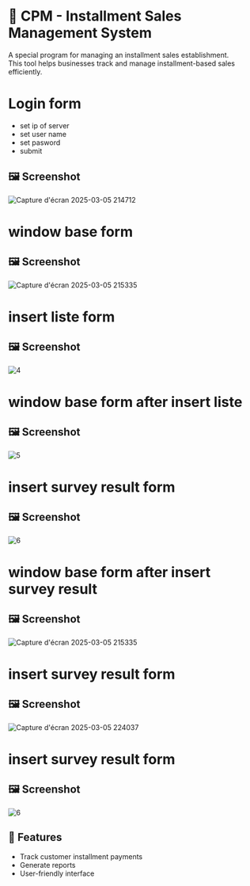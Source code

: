 # 📌 CPM - Installment Sales Management System  

A special program for managing an installment sales establishment.  
This tool helps businesses track and manage installment-based sales efficiently.

# Login form
* set ip of server
* set user name
* set pasword
* submit
## 🖼️ Screenshot  
![Capture d'écran 2025-03-05 214712](https://github.com/user-attachments/assets/0be26e75-c387-4f7d-99de-c48a6d7ee902)

# window base form
## 🖼️ Screenshot  
![Capture d'écran 2025-03-05 215335](https://github.com/user-attachments/assets/841ec74b-89d1-4273-9a02-0c1ef10e31c9)

# insert liste form
## 🖼️ Screenshot  
![4](https://github.com/user-attachments/assets/687ac388-4416-4a30-b2df-438bd4716ad1)

# window base form after insert liste
## 🖼️ Screenshot  
![5](https://github.com/user-attachments/assets/84ed6b9b-7eb6-4f48-9b09-c29d34e1b282)

# insert survey result form
## 🖼️ Screenshot  
![6](https://github.com/user-attachments/assets/bb626d68-0f16-4cc7-a7cf-2c21c0032da8)

# window base form after insert survey result
## 🖼️ Screenshot  
![Capture d'écran 2025-03-05 215335](https://github.com/user-attachments/assets/841ec74b-89d1-4273-9a02-0c1ef10e31c9)

# insert survey result form
## 🖼️ Screenshot  
![Capture d'écran 2025-03-05 224037](https://github.com/user-attachments/assets/8b6b48e5-39cf-4fb0-92bd-d12d4773753c)

# insert survey result form
## 🖼️ Screenshot  
![6](https://github.com/user-attachments/assets/bb626d68-0f16-4cc7-a7cf-2c21c0032da8)




## 🚀 Features  
- Track customer installment payments  
- Generate reports  
- User-friendly interface  
